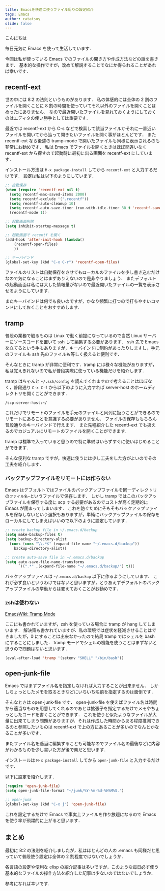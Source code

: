 ```yaml
---
title: Emacsを快適に使うファイル周りの設定紹介
tags: Emacs
author: catatsuy
slide: false
---
```

こんにちは

毎日元気に Emacs を使って生活しています．

今回は私が使っている Emacs でのファイルの開き方や作成方法などの話を書きます．
基本的な操作ですが，改めて解説することでなにか得られることがあれば幸いです．

## recentf-ext

世の中には 8:2 の法則というものがあります．
私の体感的には全体の 2 割のファイルを開くことに 8 割の時間を使っていてそれ以外のファイルを開くことはめったにありません．
なので最近開いたファイルを見れておくようにしておくのはエディタの使い勝手としては重要です．

最近では recentf-ext から C-s などで検索して該当ファイルかそれに一番近いファイルを開いてから辿って開きたいファイルを開く事がほとんどです．
また recentf-ext なら後述の tramp-mode で開いたファイルも同様に表示されるのも非常にお勧めです．
私は Emacs でファイルを開くときはほぼ間違いなく recentf-ext から探すので起動時に最初に出る画面を recentf-ext にしています．

インストール方法は `M-x package-install` してから `recentf-ext` と入力するだけです．
設定は私は以下のようにしています．

```el:recentf.el
;; 自動保存
(when (require 'recentf-ext nil t)
  (setq recentf-max-saved-items 2000)
  (setq recentf-exclude '(".recentf"))
  (setq recentf-auto-cleanup 10)
  (setq recentf-auto-save-timer (run-with-idle-timer 30 t 'recentf-save-list))
  (recentf-mode 1))

;; 起動画面削除
(setq inhibit-startup-message t)

;; 起動画面で recentf を開く
(add-hook 'after-init-hook (lambda()
    (recentf-open-files)
    ))

;; キーバインド
(global-set-key (kbd "C-x C-r") 'recentf-open-files)
```

ファイルのリストは自動保存をさせてもローカルのファイルを少し書き込むだけなので気になることはまずありえないので是非やりましょう．
またデフォルトの起動画面は私には大した情報量がないので最近開いたファイルの一覧を表示させるようにしています．

またキーバインドは何でも良いのですが，かなり頻繁に打つので打ちやすいコマンドにしておくことをおすすめします．


## tramp

普段の業務で触るものは Linux で動く前提になっているので当然 Linux サーバーにソースコードを置いて ssh して編集する必要があります．
ssh 先で Emacs を立てるという手もありますが，キーバインドに制約があったりしますし，手元のファイルも ssh 先のファイルも等しく扱えると便利です．

そんなときに tramp が非常に便利です．tramp には様々な機能がありますが，私は覚えきれないので私が普段実際に使っている機能だけを紹介します．

tramp はちゃんと `~/.ssh/config` を読んでくれますので考えることはほぼなく，普段通り `C-x C-f` から以下のように入力すれば server-host のホームディレクトリを開くことができます．

    /scp:server-host:~/

これだけでリモートのファイルを手元のファイルと同列に扱うことができるのでリモートにあることを意識する必要がありません．
ファイルの保存ももちろん普段通りのキーバインドで行えます．
また先程紹介した recentf-ext でも扱えるのでカジュアルにリモートのファイルを開くことができます．

tramp は標準で入っていると思うので特に準備はいらずすぐに使いはじめることができます．

そんな便利な tramp ですが，快適に使うには少し工夫をした方がよいのでその工夫を紹介します．

### バックアップファイルをリモートには作らない

Emacs はデフォルトではファイルのバックアップファイルを同一ディレクトリの`ファイル名~`というファイルで保存します．
しかし tramp ではこのバックアップファイルを保存する度に scp する必要があるのでコストが高く定期的に Emacs が固まってしまいます．
これを防ぐためにそもそもバックアップファイルを保存しないという選択もありますが，単純にバックアップファイルの保存をローカルにしてしまえばいいので以下のように設定しています．

```el:backup.el
;; create backup file in ~/.emacs.d/backup
(setq make-backup-files t)
(setq backup-directory-alist
  (cons (cons "\\.*$" (expand-file-name "~/.emacs.d/backup"))
    backup-directory-alist))

;; create auto-save file in ~/.emacs.d/backup
(setq auto-save-file-name-transforms
      `((".*" ,(expand-file-name "~/.emacs.d/backup/") t)))
```

バックアップファイルは `~/.emacs.d/backup` 以下に作るようにしています．
これが必ず良いというわけではないと思いますが，とりあえずデフォルトのバックアップファイルの挙動からは変えておくことがお勧めです．

### zshは使わない

[EmacsWiki: Tramp Mode](http://www.emacswiki.org/TrampMode)

ここにも書かれていますが，zsh を使っている場合に tramp が hang してしまいます．
解決策も書かれていますが．私の環境では症状を軽減させることはできましたが，0 にすることは出来なかったので結局 tramp ではシェルを bash にすることにしました．
tramp モードでシェルの機能を使うことはまずないと思うので問題はないと思います．

```el:tramp.el
(eval-after-load 'tramp '(setenv "SHELL" "/bin/bash"))
```

## open-junk-file

Emacs ではまずファイル名を指定しなければ入力することが出来ません．
しかしちょっとしたメモを取るときなどにいちいち名前を指定するのは面倒です．

そんなときは open-junk-file です．
open-junk-file を使えばファイル名は時間から適当なものを用意してくれるのであとは拡張子を指定するだけでメモやちょっとしたコードを書くことができます．
これを使うと似たようなファイルが大量に出来てしまう問題がありますが，それは作成した時間からある程度推測できるのと参照したいものは recentf-ext で上の方にあることが多いのでなんとかなることが多いです．

またファイル名を適当に編集することも可能なのでファイル名の最後などに内容がわかるものを少し書いた方が後で楽だと思います．

インストールは `M-x package-install` してから `open-junk-file` と入力するだけです．

以下に設定を紹介します．

```el:open-junk-file.el
(require 'open-junk-file)
(setq open-junk-file-format "~/junk/%Y-%m-%d-%H%M%S.")

;; open-junk
(global-set-key (kbd "C-x j") 'open-junk-file)
```

これを設定するだけで Emacs で事実上ファイルを作り放題になるので Emacs を使う率が飛躍的に上がると思います．


## まとめ

最初に 8:2 の法則を紹介しましたが，私はほとんどの人の .emacs も同様だと思っていて普段使う設定は全体の 2 割程度ではないでしょうか．

各言語の設定や便利な elisp の紹介記事は多いですが，このような毎日必ず使う基本的なファイルの操作方法を紹介した記事は少ないのではないでしょうか．

参考になれば幸いです．

